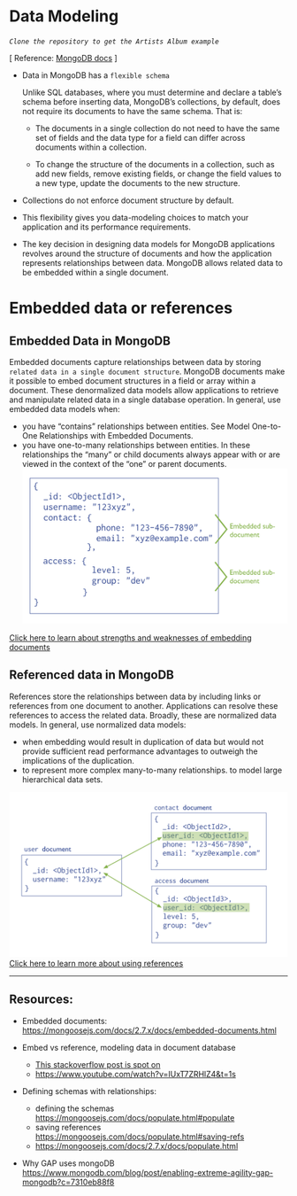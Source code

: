 # Data Modeling
*`Clone the repository to get the Artists Album example`*

[ Reference: [MongoDB docs](https://docs.mongodb.com/manual/core/data-modeling-introduction/) ]
- Data in MongoDB has a `flexible schema`
  
  Unlike SQL databases, where you must determine and declare a table’s schema before inserting data, MongoDB’s collections, by default, does not require its documents to have the same schema. That is:

  - The documents in a single collection do not need to have the same set of fields and the data type for a field can differ across documents within a collection.

  - To change the structure of the documents in a collection, such as add new fields, remove existing fields, or change the field values to a new type, update the documents to the new structure.
- Collections do not enforce document structure by default.
- This flexibility gives you data-modeling choices to match your application and its performance requirements.
- The key decision in designing data models for MongoDB applications revolves around the structure of documents and how the application represents relationships between data. MongoDB allows related data to be embedded within a single document.

# Embedded data or references

## Embedded Data in MongoDB
Embedded documents capture relationships between data by storing `related data in a single document structure`. MongoDB documents make it possible to embed document structures in a field or array within a document. These denormalized data models allow applications to retrieve and manipulate related data in a single database operation.
In general, use embedded data models when:

- you have “contains” relationships between entities. See Model One-to-One Relationships with Embedded Documents.
- you have one-to-many relationships between entities. In these relationships the “many” or child documents always appear with or are viewed in the context of the “one” or parent documents.
![embedded document](embedded.png)

[Click here to learn about strengths and weaknesses of embedding documents](https://docs.mongodb.com/manual/core/data-model-design/#data-modeling-embedding)

## Referenced data in MongoDB
References store the relationships between data by including links or references from one document to another. Applications can resolve these references to access the related data. Broadly, these are normalized data models.
In general, use normalized data models:
- when embedding would result in duplication of data but would not provide sufficient read performance advantages to outweigh the implications of the duplication.
- to represent more complex many-to-many relationships.
to model large hierarchical data sets.

![embedded document](referenced.png)
[Click here to learn more about using references](https://docs.mongodb.com/manual/core/data-model-design/#data-modeling-referencing)

---
## Resources:
- Embedded documents: https://mongoosejs.com/docs/2.7.x/docs/embedded-documents.html

- Embed vs reference, modeling data in document database
  - [This stackoverflow post is spot on](https://stackoverflow.com/questions/5373198/mongodb-relationships-embed-or-reference)
  - https://www.youtube.com/watch?v=IUxT7ZRHlZ4&t=1s

- Defining schemas with relationships:
  - defining the schemas
   https://mongoosejs.com/docs/populate.html#populate
  - saving references
   https://mongoosejs.com/docs/populate.html#saving-refs
  - https://mongoosejs.com/docs/2.7.x/docs/populate.html
- Why GAP uses mongoDB
https://www.mongodb.com/blog/post/enabling-extreme-agility-gap-mongodb?c=7310eb88f8